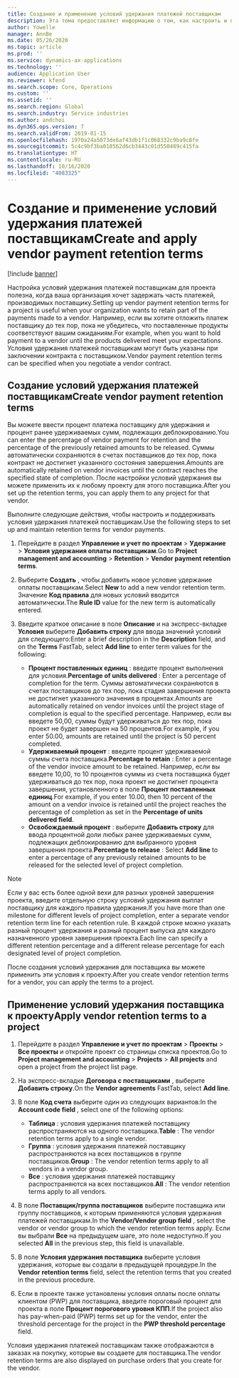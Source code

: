 ```yaml
---
title: Создание и применение условий удержания платежей поставщикам
description: Эта тема предоставляет информацию о том, как настроить и поддерживать условия удержания платежей поставщикам.
author: Yowelle
manager: AnnBe
ms.date: 05/26/2020
ms.topic: article
ms.prod: ''
ms.service: dynamics-ax-applications
ms.technology: ''
audience: Application User
ms.reviewer: kfend
ms.search.scope: Core, Operations
ms.custom: ''
ms.assetid: ''
ms.search.region: Global
ms.search.industry: Service industries
ms.author: andchoi
ms.dyn365.ops.version: 7
ms.search.validFrom: 2019-01-15
ms.openlocfilehash: 1970a24a5073de6af43db1f1c068332c9ba9c8fe
ms.sourcegitcommit: 5c4c9bf3ba018562d6cb3443c01d550489c415fa
ms.translationtype: HT
ms.contentlocale: ru-RU
ms.lasthandoff: 10/16/2020
ms.locfileid: "4083325"
---
```

# <a name="create-and-apply-vendor-payment-retention-terms"></a><span data-ttu-id="b7e8e-103">Создание и применение условий удержания платежей поставщикам</span><span class="sxs-lookup"><span data-stu-id="b7e8e-103">Create and apply vendor payment retention terms</span></span>

[!include [banner](../includes/banner.md)] 

<span data-ttu-id="b7e8e-104">Настройка условий удержания платежей поставщикам для проекта полезна, когда ваша организация хочет задержать часть платежей, производимых поставщику.</span><span class="sxs-lookup"><span data-stu-id="b7e8e-104">Setting up vendor payment retention terms for a project is useful when your organization wants to retain part of the payments made to a vendor.</span></span> <span data-ttu-id="b7e8e-105">Например, если вы хотите отложить платеж поставщику до тех пор, пока не убедитесь, что поставленные продукты соответствуют вашим ожиданиям.</span><span class="sxs-lookup"><span data-stu-id="b7e8e-105">For example, when you want to hold payment to a vendor until the products delivered meet your expectations.</span></span> <span data-ttu-id="b7e8e-106">Условия удержания платежей поставщикам могут быть указаны при заключении контракта с поставщиком.</span><span class="sxs-lookup"><span data-stu-id="b7e8e-106">Vendor payment retention terms can be specified when you negotiate a vendor contract.</span></span>

## <a name="create-vendor-payment-retention-terms"></a><span data-ttu-id="b7e8e-107">Создание условий удержания платежей поставщикам</span><span class="sxs-lookup"><span data-stu-id="b7e8e-107">Create vendor payment retention terms</span></span>

<span data-ttu-id="b7e8e-108">Вы можете ввести процент платежа поставщику для удержания и процент ранее удерживаемых сумм, подлежащих деблокированию.</span><span class="sxs-lookup"><span data-stu-id="b7e8e-108">You can enter the percentage of vendor payment for retention and the percentage of the previously retained amounts to be released.</span></span> <span data-ttu-id="b7e8e-109">Суммы автоматически сохраняются в счетах поставщиков до тех пор, пока контракт не достигнет указанного состояния завершения.</span><span class="sxs-lookup"><span data-stu-id="b7e8e-109">Amounts are automatically retained on vendor invoices until the contract reaches the specified state of completion.</span></span> <span data-ttu-id="b7e8e-110">После настройки условий удержания вы можете применить их к любому проекту для этого поставщика.</span><span class="sxs-lookup"><span data-stu-id="b7e8e-110">After you set up the retention terms, you can apply them to any project for that vendor.</span></span>

<span data-ttu-id="b7e8e-111">Выполните следующие действия, чтобы настроить и поддерживать условия удержания платежей поставщикам.</span><span class="sxs-lookup"><span data-stu-id="b7e8e-111">Use the following steps to set up and maintain retention terms for vendor payments.</span></span> 

1. <span data-ttu-id="b7e8e-112">Перейдите в раздел **Управление и учет по проектам** > **Удержание** > **Условия удержания оплаты поставщикам**.</span><span class="sxs-lookup"><span data-stu-id="b7e8e-112">Go to **Project management and accounting** > **Retention** > **Vendor payment retention terms**.</span></span>
2. <span data-ttu-id="b7e8e-113">Выберите **Создать** , чтобы добавить новое условие удержание оплаты поставщикам.</span><span class="sxs-lookup"><span data-stu-id="b7e8e-113">Select **New** to add a new vendor retention term.</span></span> <span data-ttu-id="b7e8e-114">Значение **Код правила** для новых условий вводится автоматически.</span><span class="sxs-lookup"><span data-stu-id="b7e8e-114">The **Rule ID** value for the new term is automatically entered.</span></span> 
3. <span data-ttu-id="b7e8e-115">Введите краткое описание в поле **Описание** и на экспресс-вкладке **Условия** выберите **Добавить строку** для ввода значений условий для следующего:</span><span class="sxs-lookup"><span data-stu-id="b7e8e-115">Enter a brief description in the **Description** field, and on the **Terms** FastTab, select **Add line** to enter term values for the following:</span></span>

   - <span data-ttu-id="b7e8e-116">**Процент поставленных единиц** : введите процент выполнения для условия.</span><span class="sxs-lookup"><span data-stu-id="b7e8e-116">**Percentage of units delivered** : Enter a percentage of completion for the term.</span></span> <span data-ttu-id="b7e8e-117">Суммы автоматически сохраняются в счетах поставщиков до тех пор, пока стадия завершения проекта не достигнет указанного значения в процентах.</span><span class="sxs-lookup"><span data-stu-id="b7e8e-117">Amounts are automatically retained on vendor invoices until the project stage of completion is equal to the specified percentage.</span></span> <span data-ttu-id="b7e8e-118">Например, если вы введете 50,00, суммы будут удерживаться до тех пор, пока проект не будет завершен на 50 процентов.</span><span class="sxs-lookup"><span data-stu-id="b7e8e-118">For example, if you enter 50.00, amounts are retained until the project is 50 percent completed.</span></span>
   - <span data-ttu-id="b7e8e-119">**Удерживаемый процент** : введите процент удерживаемой суммы счета поставщика.</span><span class="sxs-lookup"><span data-stu-id="b7e8e-119">**Percentage to retain** : Enter a percentage of the vendor invoice amount to be retained.</span></span> <span data-ttu-id="b7e8e-120">Например, если вы введете 10,00, то 10 процентов суммы из счета поставщика будет удерживаться до тех пор, пока проект не достигнет процента завершения, установленного в поле **Процент поставленных единиц**.</span><span class="sxs-lookup"><span data-stu-id="b7e8e-120">For example, if you enter 10.00, then 10 percent of the amount on a vendor invoice is retained until the project reaches the percentage of completion as set in the **Percentage of units delivered field**.</span></span>
   - <span data-ttu-id="b7e8e-121">**Освобождаемый процент** : выберите **Добавить строку** для ввода процентной доли любых ранее удерживаемых сумм, подлежащих деблокированию для выбранного уровня завершения проекта.</span><span class="sxs-lookup"><span data-stu-id="b7e8e-121">**Percentage to release** : Select **Add line** to enter a percentage of any previously retained amounts to be released for the selected level of project completion.</span></span>

> [!NOTE]
> <span data-ttu-id="b7e8e-122">Если у вас есть более одной вехи для разных уровней завершения проекта, введите отдельную строку условий удержания выплат поставщику для каждого правила удержания.</span><span class="sxs-lookup"><span data-stu-id="b7e8e-122">If you have more than one milestone for different levels of project completion, enter a separate vendor retention term line for each retention rule.</span></span> <span data-ttu-id="b7e8e-123">В каждой строке можно указать разный процент удержания и разный процент выпуска для каждого назначенного уровня завершения проекта.</span><span class="sxs-lookup"><span data-stu-id="b7e8e-123">Each line can specify a different retention percentage and a different release percentage for each designated level of project completion.</span></span>

<span data-ttu-id="b7e8e-124">После создания условий удержания для поставщика вы можете применить эти условия к проекту.</span><span class="sxs-lookup"><span data-stu-id="b7e8e-124">After you create vendor retention terms for a vendor, you can apply the terms to a project.</span></span>

## <a name="apply-vendor-retention-terms-to-a-project"></a><span data-ttu-id="b7e8e-125">Применение условий удержания поставщика к проекту</span><span class="sxs-lookup"><span data-stu-id="b7e8e-125">Apply vendor retention terms to a project</span></span>

1. <span data-ttu-id="b7e8e-126">Перейдите в раздел **Управление и учет по проектам** > **Проекты** > **Все проекты** и откройте проект со страницы списка проектов.</span><span class="sxs-lookup"><span data-stu-id="b7e8e-126">Go to **Project management and accounting** > **Projects** > **All projects** and open a project from the project list page.</span></span>
2. <span data-ttu-id="b7e8e-127">На экспресс-вкладке **Договора с поставщиками** , выберите **Добавить строку**.</span><span class="sxs-lookup"><span data-stu-id="b7e8e-127">On the **Vendor agreements** FastTab, select **Add line**.</span></span>
3. <span data-ttu-id="b7e8e-128">В поле **Код счета** выберите один из следующих вариантов:</span><span class="sxs-lookup"><span data-stu-id="b7e8e-128">In the **Account code field** , select one of the following options:</span></span> 

   - <span data-ttu-id="b7e8e-129">**Таблица** : условия удержания платежей поставщику распространяются на одного поставщика.</span><span class="sxs-lookup"><span data-stu-id="b7e8e-129">**Table** : The vendor retention terms apply to a single vendor.</span></span>
   - <span data-ttu-id="b7e8e-130">**Группа** : условия удержания платежей поставщику распространяются на всех поставщиков в группе поставщиков.</span><span class="sxs-lookup"><span data-stu-id="b7e8e-130">**Group** : The vendor retention terms apply to all vendors in a vendor group.</span></span>
   - <span data-ttu-id="b7e8e-131">**Все** : условия удержания платежей поставщику распространяются на всех поставщиков.</span><span class="sxs-lookup"><span data-stu-id="b7e8e-131">**All** : The vendor retention terms apply to all vendors.</span></span>

4. <span data-ttu-id="b7e8e-132">В поле **Поставщик/группа поставщиков** выберите поставщика или группу поставщиков, к которым применяются условия удержания платежей поставщикам.</span><span class="sxs-lookup"><span data-stu-id="b7e8e-132">In the **Vendor/Vendor group field** , select the vendor or vendor group to which the vendor retention terms apply.</span></span> <span data-ttu-id="b7e8e-133">Если вы выбрали **Все** на предыдущем шаге, это поле недоступно.</span><span class="sxs-lookup"><span data-stu-id="b7e8e-133">If you selected **All** in the previous step, this field is unavailable.</span></span>
5. <span data-ttu-id="b7e8e-134">В поле **Условия удержания поставщика** выберите условия удержания, которые вы создали в предыдущей процедуре.</span><span class="sxs-lookup"><span data-stu-id="b7e8e-134">In the **Vendor retention terms** field, select the retention terms that you created in the previous procedure.</span></span>
6. <span data-ttu-id="b7e8e-135">Если в проекте также установлены условия оплаты после оплаты клиентом (PWP) для поставщика, введите пороговый процент для проекта в поле **Процент порогового уровня КПП**.</span><span class="sxs-lookup"><span data-stu-id="b7e8e-135">If the project also has pay-when-paid (PWP) terms set up for the vendor, enter the threshold percentage for the project in the **PWP threshold percentage** field.</span></span>

<span data-ttu-id="b7e8e-136">Условия удержания платежей поставщикам также отображаются в заказах на покупку, которые вы создаете для поставщика.</span><span class="sxs-lookup"><span data-stu-id="b7e8e-136">The vendor retention terms are also displayed on purchase orders that you create for the vendor.</span></span>
